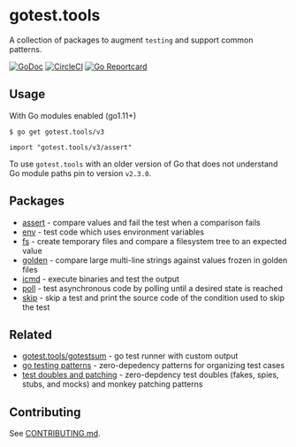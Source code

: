 # gotest.tools

A collection of packages to augment `testing` and support common patterns.

[![GoDoc](https://godoc.org/gotest.tools?status.svg)](https://pkg.go.dev/gotest.tools/v3/?tab=subdirectories)
[![CircleCI](https://circleci.com/gh/gotestyourself/gotest.tools/tree/main.svg?style=shield)](https://circleci.com/gh/gotestyourself/gotest.tools/tree/main)
[![Go Reportcard](https://goreportcard.com/badge/gotest.tools)](https://goreportcard.com/report/gotest.tools)

## Usage

With Go modules enabled (go1.11+)

```
$ go get gotest.tools/v3
```

```
import "gotest.tools/v3/assert"
```

To use `gotest.tools` with an older version of Go that does not understand Go
module paths pin to version `v2.3.0`.


## Packages

* [assert](http://pkg.go.dev/gotest.tools/v3/assert) -
  compare values and fail the test when a comparison fails
* [env](http://pkg.go.dev/gotest.tools/v3/env) -
  test code which uses environment variables
* [fs](http://pkg.go.dev/gotest.tools/v3/fs) -
  create temporary files and compare a filesystem tree to an expected value
* [golden](http://pkg.go.dev/gotest.tools/v3/golden) -
  compare large multi-line strings against values frozen in golden files
* [icmd](http://pkg.go.dev/gotest.tools/v3/icmd) -
  execute binaries and test the output
* [poll](http://pkg.go.dev/gotest.tools/v3/poll) -
  test asynchronous code by polling until a desired state is reached
* [skip](http://pkg.go.dev/gotest.tools/v3/skip) -
  skip a test and print the source code of the condition used to skip the test

## Related

* [gotest.tools/gotestsum](https://github.com/gotestyourself/gotestsum) -
  go test runner with custom output
* [go testing patterns](https://github.com/gotestyourself/gotest.tools/wiki/Go-Testing-Patterns) -
  zero-depedency patterns for organizing test cases
* [test doubles and patching](https://github.com/gotestyourself/gotest.tools/wiki/Test-Doubles-And-Patching) -
  zero-depdency test doubles (fakes, spies, stubs, and mocks) and monkey patching patterns

## Contributing

See [CONTRIBUTING.md](CONTRIBUTING.md).
